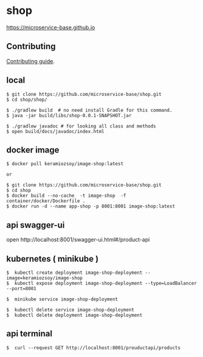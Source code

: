 # shop

https://microservice-base.github.io


## Contributing

[Contributing guide](CONTRIBUTING.md).

## local

```
$ git clone https://github.com/microservice-base/shop.git
$ cd shop/shop/

$ ./gradlew build  # no need install Gradle for this command.
$ java -jar build/libs/shop-0.0.1-SNAPSHOT.jar

$ ./gradlew javadoc # for looking all class and methods
$ open build/docs/javadoc/index.html
```

## docker image
```
$ docker pull keramiozsoy/image-shop:latest

or 

$ git clone https://github.com/microservice-base/shop.git
$ cd shop 
$ docker build --no-cache  -t image-shop  -f container/docker/Dockerfile .
$ docker run -d --name app-shop -p 8001:8001 image-shop:latest

```

## api swagger-ui

open http://localhost:8001/swagger-ui.html#/product-api


## kubernetes ( minikube )
```
$  kubectl create deployment image-shop-deployment --image=keramiozsoy/image-shop
$  kubectl expose deployment image-shop-deployment --type=LoadBalancer --port=8001

$  minikube service image-shop-deployment

$  kubectl delete service image-shop-deployment
$  kubectl delete deployment image-shop-deployment

```

## api terminal
```
$  curl --request GET http://localhost:8001/prouductapi/products
```
